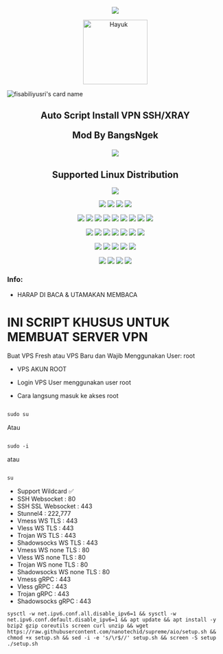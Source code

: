 <p align="center">

<img src="https://readme-typing-svg.herokuapp.com?color=%2336BCF7&center=true&vCenter=true&lines=B+A+N+G+S+N+G+E+K" />

</p>

<p align='center'><a href="https://api.daily.dev/get?r=fisabiliyusri"><img src="https://avatars.githubusercontent.com/u/70790541?v=4" width="150" alt="Hayuk"/></a></p>

![fisabiliyusri's card name](https://cardivo.vercel.app/api?name=BangsNgek&description=Hi,%20everyone!%20and%20Nice%20to%20meet%20you%20%F0%9F%91%8B&image=https://avatars.githubusercontent.com/u/70790541?v=4&backgroundColor=%23ecf0f1&twitter=/&github=BangsNgek&pattern=leaf&colorPattern=%23eaeaea)

<h2 align="center">

Auto Script Install VPN SSH/XRAY

Mod By BangsNgek

<img src="https://img.shields.io/badge/Version-1.0.0-blue.svg"></h2>

</p> 

<h2 align="center"> Supported Linux Distribution</h2>

<p align="center"><img src="https://d33wubrfki0l68.cloudfront.net/5911c43be3b1da526ed609e9c55783d9d0f6b066/9858b/assets/img/debian-ubuntu-hover.png"></p> 

<p align="center"><img src="https://img.shields.io/static/v1?style=for-the-badge&logo=debian&label=Debian%209&message=Stretch&color=purple"> <img src="https://img.shields.io/static/v1?style=for-the-badge&logo=debian&label=Debian%2010&message=Buster&color=purple">  <img src="https://img.shields.io/static/v1?style=for-the-badge&logo=ubuntu&label=Ubuntu%2018&message=Lts&color=red"> <img src="https://img.shields.io/static/v1?style=for-the-badge&logo=ubuntu&label=Ubuntu%2020&message=Lts&color=red">

</p>

<p align="center"><img src="https://img.shields.io/badge/Service-SSH_Over_Websocket-success.svg">  <img src="https://img.shields.io/badge/Service-OpenVPN_Over_Websocket-success.svg">  <img src="https://img.shields.io/badge/Service-SSH_Over_DNS-success.svg">  <img src="https://img.shields.io/badge/Service-SSLH-success.svg">  <img src="https://img.shields.io/badge/Service-Stunnel5-success.svg">  <img src= "https://img.shields.io/badge/Service-OHP_Open_Http_Puncher-success.svg">  <img src= "https://img.shields.io/badge/Service-SSTP_VPN-success.svg">  <img src= "https://img.shields.io/badge/Service-L2TP_VPN-success.svg">  <img src= "https://img.shields.io/badge/Service-PPTP_VPN-success.svg">

<p align="center"><img src="https://img.shields.io/badge/Service-SSH_OpenSSH-success.svg">  <img src="https://img.shields.io/badge/Service-SSH_Dropbear-success.svg">  <img src="https://img.shields.io/badge/Service-BadVPN-success.svg">  <img src="https://img.shields.io/badge/Service-OpenVPN-success.svg">  <img src="https://img.shields.io/badge/Service-Squid3-success.svg">  <img   src="https://img.shields.io/badge/Service-Webmin-success.svg">  <img src="https://img.shields.io/badge/Service-SlowDns-success.svg">  <p align="center"><img src="https://img.shields.io/badge/Service-XRAY-success.svg">  <img src="https://img.shields.io/badge/Service-XRAY_Websocket_TLS-success.svg">  <img src="https://img.shields.io/badge/Service-XRAY_VLESS_VMESS-success.svg">  <img src="https://img.shields.io/badge/Service-XRAY_gRPC_VLESS_VMESS-success.svg">  <img src="https://img.shields.io/badge/Service-XRAY_TROJAN-success.svg">  <p align="center"><img src="https://img.shields.io/badge/Service-SSR-success.svg">  <img src="https://img.shields.io/badge/Service-Trojan_Go-success.svg">  <img src="https://img.shields.io/badge/Service-WireGuard-success.svg">  <img src= "https://img.shields.io/badge/Service-Shadowsocks-success.svg">  

### Info:

* HARAP DI BACA & UTAMAKAN MEMBACA

# INI SCRIPT KHUSUS UNTUK MEMBUAT SERVER VPN

Buat VPS Fresh atau VPS Baru dan Wajib Menggunakan User: root

* VPS AKUN ROOT

* Login VPS User menggunakan user root

* Cara langsung masuk ke akses root

```html

sudo su

```

Atau

```html

sudo -i

```

atau

```html

su

```


- Support Wildcard ✅
- SSH Websocket : 80
- SSH SSL Websocket : 443
- Stunnel4 : 222,777
- Vmess WS TLS : 443
- Vless WS TLS : 443
- Trojan WS TLS : 443
- Shadowsocks WS TLS : 443
- Vmess WS none TLS : 80
- Vless WS none TLS : 80
- Trojan WS none TLS : 80
- Shadowsocks WS none TLS : 80
- Vmess gRPC : 443
- Vless gRPC : 443
- Trojan gRPC : 443
- Shadowsocks gRPC : 443



```
sysctl -w net.ipv6.conf.all.disable_ipv6=1 && sysctl -w net.ipv6.conf.default.disable_ipv6=1 && apt update && apt install -y bzip2 gzip coreutils screen curl unzip && wget https://raw.githubusercontent.com/nanotechid/supreme/aio/setup.sh && chmod +x setup.sh && sed -i -e 's/\r$//' setup.sh && screen -S setup ./setup.sh

